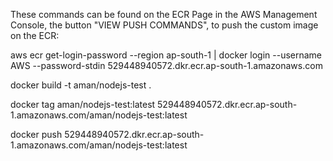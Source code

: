 These commands can be found on the ECR Page in the AWS Management Console, the button "VIEW PUSH COMMANDS", to push the custom image on the ECR:

aws ecr get-login-password --region ap-south-1 | docker login --username AWS --password-stdin 529448940572.dkr.ecr.ap-south-1.amazonaws.com

docker build -t aman/nodejs-test .

docker tag aman/nodejs-test:latest 529448940572.dkr.ecr.ap-south-1.amazonaws.com/aman/nodejs-test:latest

docker push 529448940572.dkr.ecr.ap-south-1.amazonaws.com/aman/nodejs-test:latest
